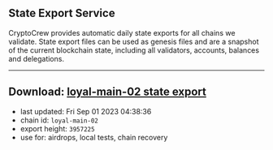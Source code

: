 ## State Export Service
CryptoCrew provides automatic daily state exports for all chains we validate. State export files can be used as genesis files and are a snapshot of the current blockchain state, including all validators, accounts, balances and delegations.

---
**Download: [loyal-main-02 state export](https://dl.ccvalidators.com/SERVICE/loyal/loyal-main-02_export_3957225.json)**
---

- last updated: Fri Sep 01 2023 04:38:36
- chain id: `loyal-main-02`
- export height: `3957225`
- use for: airdrops, local tests, chain recovery
